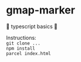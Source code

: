 # gmap-marker

🎈 typescript basics 🎈

Instructions:<br>
`git clone ...`<br>
`npm install`<br>
`parcel index.html`<br>
